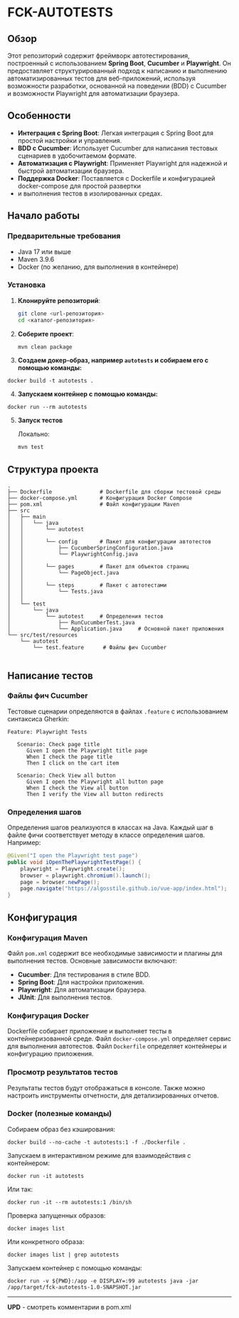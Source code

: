 # FCK-AUTOTESTS

## Обзор

Этот репозиторий содержит фреймворк автотестирования, построенный с использованием **Spring Boot**, 
**Cucumber** и **Playwright**. Он предоставляет структурированный подход к написанию и выполнению 
автоматизированных тестов для веб-приложений, используя возможности разработки, основанной на поведении (BDD)
с Cucumber и возможности Playwright для автоматизации браузера.

## Особенности

- **Интеграция с Spring Boot**: Легкая интеграция с Spring Boot для простой настройки и управления.
- **BDD с Cucumber**: Использует Cucumber для написания тестовых сценариев в удобочитаемом формате.
- **Автоматизация с Playwright**: Применяет Playwright для надежной и быстрой автоматизации браузера.
- **Поддержка Docker**: Поставляется с Dockerfile и конфигурацией docker-compose для простой развертки 
- и выполнения тестов в изолированных средах.

## Начало работы

### Предварительные требования

- Java 17 или выше
- Maven 3.9.6 
- Docker (по желанию, для выполнения в контейнере)

### Установка

1. **Клонируйте репозиторий**:

   ```bash
   git clone <url-репозитория>
   cd <каталог-репозитория>
   ```

2. **Соберите проект**:

   ```bash
   mvn clean package
   ```
3. **Создаем докер-образ, например `autotests` и собираем его с помощью команды:**

`docker build -t autotests .`

4. **Запускаем контейнер с помощью команды:**

`docker run --rm autotests`

5. **Запуск тестов**

   Локально:

   ```bash
   mvn test
   ```

## Структура проекта

```
.
├── Dockerfile               # Dockerfile для сборки тестовой среды
├── docker-compose.yml       # Конфигурация Docker Compose
├── pom.xml                  # Файл конфигурации Maven
├── src
│   ├── main
│   │   └── java
│   │       └── autotest        
│   │           
│   │       └── config       # Пакет для конфигурации автотестов
│   │           ├── CucumberSpringConfiguration.java
│   │           └── PlaywrightConfig.java
│   │       
│   │       └── pages        # Пакет для объектов страниц
│   │           └── PageObject.java
│   │       
│   │       └── steps        # Пакет c автотестами
│   │           └── Tests.java
│   │       
│   └── test
│       └── java
│           └── autotest     # Определения тестов
│               ├── RunCucumberTest.java
│               └── Application.java     # Основной пакет приложения
└── src/test/resources
    └── autotest
        └── test.feature      # Файлы фич Cucumber


```

## Написание тестов

### Файлы фич Cucumber

Тестовые сценарии определяются в файлах `.feature` с использованием синтаксиса Gherkin:

```gherkin
Feature: Playwright Tests

   Scenario: Check page title
      Given I open the Playwright title page
      When I check the page title
      Then I click on the cart item

   Scenario: Check View all button
      Given I open the Playwright all button page
      When I check the View all button
      Then I verify the View all button redirects
```

### Определения шагов

Определения шагов реализуются в классах на Java. 
Каждый шаг в файле фичи соответствует методу в классе определения шагов. Например:

```java
@Given("I open the Playwright test page")
public void iOpenThePlaywrightTestPage() {
    playwright = Playwright.create();
    browser = playwright.chromium().launch();
    page = browser.newPage();
    page.navigate("https://algosstile.github.io/vue-app/index.html");
}
```

## Конфигурация

### Конфигурация Maven

Файл `pom.xml` содержит все необходимые зависимости и плагины для выполнения тестов. 
Основные зависимости включают:

- **Cucumber**: Для тестирования в стиле BDD.
- **Spring Boot**: Для настройки приложения.
- **Playwright**: Для автоматизации браузера.
- **JUnit**: Для выполнения тестов.

### Конфигурация Docker

Dockerfile собирает приложение и выполняет тесты в контейнеризованной среде.
Файл `docker-compose.yml` определяет сервис для выполнения автотестов.
Файл `Dockerfile` определяет контейнеры и конфигурацию приложения.


### Просмотр результатов тестов

Результаты тестов будут отображаться в консоле. 
Также можно настроить инструменты отчетности, для детализированных отчетов.


### Docker (полезные команды)

Собираем образ без кэширования:

`docker build --no-cache -t autotests:1 -f ./Dockerfile .`

Запускаем в интерактивном режиме для взаимодействия с контейнером:

`docker run -it autotests`

Или так:

`docker run -it --rm autotests:1 /bin/sh`

Проверка запущенных образов:

`docker images list`

Или конкретного образа:

`docker images list | grep autotests`

Запускаем контейнер с помощью команды:

`docker run -v ${PWD}:/app -e DISPLAY=:99 autotests java -jar /app/target/fck-autotests-1.0-SNAPSHOT.jar` 

---
**UPD** - смотреть комментарии в pom.xml

